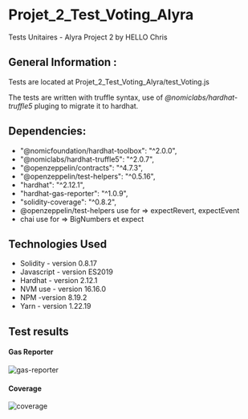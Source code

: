 # Projet_2_Test_Voting_Alyra

Tests Unitaires - Alyra Project 2 by HELLO Chris

## General Information : 

Tests are located at Projet_2_Test_Voting_Alyra/test_Voting.js 

The tests are written with truffle syntax, use of *@nomiclabs/hardhat-truffle5* pluging to migrate it to hardhat.

## Dependencies:

   * "@nomicfoundation/hardhat-toolbox": "^2.0.0",
   * "@nomiclabs/hardhat-truffle5": "^2.0.7",
   * "@openzeppelin/contracts": "^4.7.3",
   * "@openzeppelin/test-helpers": "^0.5.16",
   * "hardhat": "^2.12.1",
   * "hardhat-gas-reporter": "^1.0.9",
   * "solidity-coverage": "^0.8.2",
   * @openzeppelin/test-helpers use for => expectRevert, expectEvent
   * chai use for => BigNumbers et expect


## Technologies Used

* Solidity - version 0.8.17
* Javascript - version ES2019
* Hardhat - version 2.12.1
* NVM use - version 16.16.0
* NPM -version 8.19.2
* Yarn - version 1.22.19

## Test results

#### Gas Reporter
![gas-reporter](https://user-images.githubusercontent.com/93587059/199022199-3ee5d8cc-34bb-4311-9595-beb5b6d59097.PNG)



#### Coverage
![coverage](https://user-images.githubusercontent.com/93587059/199021993-7c68b711-0007-4481-9fce-3130fa8d6755.PNG)

